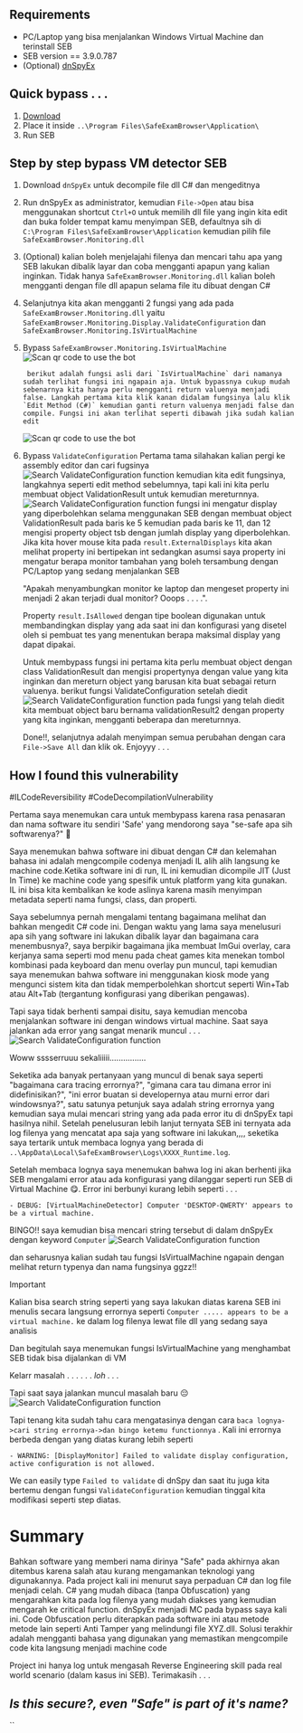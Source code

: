 ## Requirements
- PC/Laptop yang bisa menjalankan Windows Virtual Machine dan terinstall SEB
- SEB version == 3.9.0.787
- (Optional) [dnSpyEx](https://github.com/dnSpyEx/dnSpy/releases)

## Quick bypass . . .
1. [Download](https://github.com/seynth/onslaught-seb/releases/tag/v0.0.1)
2. Place it inside `..\Program Files\SafeExamBrowser\Application\`
3. Run SEB 

## Step by step bypass VM detector SEB
1. Download `dnSpyEx` untuk decompile file dll C# dan mengeditnya
2. Run dnSpyEx as administrator, kemudian `File->Open` atau bisa menggunakan shortcut `Ctrl+O` untuk memilih dll file yang ingin kita edit dan buka folder tempat kamu menyimpan SEB, defaultnya sih di `C:\Program Files\SafeExamBrowser\Application` kemudian pilih file `SafeExamBrowser.Monitoring.dll`  
3. (Optional) kalian boleh menjelajahi filenya dan mencari tahu apa yang SEB lakukan dibalik layar dan coba mengganti apapun yang kalian inginkan. Tidak hanya `SafeExamBrowser.Monitoring.dll` kalian boleh mengganti dengan file dll apapun selama file itu dibuat dengan C#
4. Selanjutnya kita akan mengganti 2 fungsi yang ada pada `SafeExamBrowser.Monitoring.dll` yaitu `SafeExamBrowser.Monitoring.Display.ValidateConfiguration` dan `SafeExamBrowser.Monitoring.IsVirtualMachine` 
5. Bypass `SafeExamBrowser.Monitoring.IsVirtualMachine`
	![Scan qr code to use the bot](./assets/images/IsVirtualMachine.png)


		berikut adalah fungsi asli dari `IsVirtualMachine` dari namanya sudah terlihat fungsi ini ngapain aja. Untuk bypassnya cukup mudah sebenarnya kita hanya perlu mengganti return valuenya menjadi false. Langkah pertama kita klik kanan didalam fungsinya lalu klik `Edit Method (C#)` kemudian ganti return valuenya menjadi false dan compile. Fungsi ini akan terlihat seperti dibawah jika sudah kalian edit
	![Scan qr code to use the bot](./assets/images/IsVirtualMachineEdited.png)	 
6. Bypass `ValidateConfiguration` 
	Pertama tama silahakan kalian pergi ke assembly editor dan cari fugsinya
	![Search ValidateConfiguration function](./assets/images/SearchValidateConfiguration.png)
	kemudian kita edit fungsinya, langkahnya seperti edit method sebelumnya, tapi kali ini kita perlu membuat object ValidationResult untuk kemudian mereturnnya.
	![Search ValidateConfiguration function](./assets/images/ValidateConfiguration.png)
	fungsi ini mengatur display yang diperbolehkan selama menggunakan SEB dengan membuat object ValidationResult pada baris ke 5 kemudian pada baris ke 11, dan 12  mengisi property object tsb dengan jumlah display yang diperbolehkan. Jika kita hover mouse kita pada `result.ExternalDisplays` kita akan melihat property ini bertipekan int sedangkan asumsi saya property ini mengatur berapa monitor tambahan yang boleh tersambung dengan PC/Laptop yang sedang menjalankan SEB
	
	"Apakah menyambungkan monitor ke laptop dan mengeset property ini menjadi 2 akan terjadi dual monitor? Ooops . . . .".  
	
	Property `result.IsAllowed` dengan tipe boolean digunakan untuk membandingkan display yang ada saat ini dan konfigurasi yang disetel oleh si pembuat tes yang menentukan berapa maksimal display yang dapat dipakai. 

	Untuk membypass fungsi ini pertama kita perlu membuat object dengan class
	ValidationResult dan mengisi propertynya dengan value yang kita inginkan dan mereturn object yang barusan kita buat sebagai return valuenya. berikut fungsi ValidateConfiguration setelah diedit
	![Search ValidateConfiguration function](./assets/images/ValidateConfigurationEdited.png)
	pada fungsi yang telah diedit kita membuat object baru bernama validationResult2 dengan property yang kita inginkan, mengganti beberapa dan mereturnnya.

	
 	Done!!, selanjutnya adalah menyimpan semua perubahan dengan cara `File->Save All`  dan klik ok. Enjoyyy . . .

## How I found this vulnerability 
#ILCodeReversibility #CodeDecompilationVulnerability

Pertama saya menemukan cara untuk membypass karena rasa penasaran dan nama software itu sendiri 'Safe' yang mendorong saya "se-safe apa sih softwarenya?" 🗿

Saya menemukan bahwa software ini dibuat dengan C# dan kelemahan bahasa ini adalah mengcompile codenya menjadi IL alih alih langsung ke machine code.Ketika software ini di run, IL ini kemudian dicompile JIT (Just In Time) ke machine code yang spesifik untuk platform yang kita gunakan. IL ini bisa kita kembalikan ke kode aslinya karena masih menyimpan metadata seperti nama fungsi, class, dan properti. 

Saya sebelumnya pernah mengalami tentang bagaimana melihat dan bahkan mengedit C# code ini. Dengan waktu yang lama saya menelusuri apa sih yang software ini lakukan dibalik layar dan bagaimana cara menembusnya?, saya berpikir bagaimana jika membuat ImGui overlay, cara kerjanya sama seperti mod menu pada cheat games kita menekan tombol kombinasi pada keyboard dan menu overlay pun muncul, tapi kemudian saya menemukan bahwa software ini menggunakan kiosk mode yang mengunci sistem kita dan tidak memperbolehkan shortcut seperti Win+Tab atau Alt+Tab (tergantung konfigurasi yang diberikan pengawas).

Tapi saya tidak berhenti sampai disitu, saya kemudian mencoba menjalankan software ini dengan windows virtual machine. Saat saya jalankan ada error yang sangat menarik muncul . . .
![Search ValidateConfiguration function](./assets/images/VirtualMachineDetected.png)

Woww sssserruuu sekaliiiii................

Seketika ada banyak pertanyaan yang muncul di benak saya seperti "bagaimana cara tracing errornya?", "gimana cara tau dimana error ini didefinisikan?", "ini error buatan si developernya atau murni error dari windowsnya?", satu satunya petunjuk saya adalah string errornya yang kemudian saya mulai mencari string yang ada pada error itu di dnSpyEx tapi hasilnya nihil. Setelah penelusuran lebih lanjut ternyata SEB ini ternyata ada log filenya yang mencatat apa saja yang software ini lakukan,,,, seketika saya tertarik untuk membaca lognya yang berada di `..\AppData\Local\SafeExamBrowser\Logs\XXXX_Runtime.log`.

Setelah membaca lognya saya menemukan bahwa log ini akan berhenti jika SEB mengalami error atau ada konfigurasi yang dilanggar seperti run SEB di Virtual Machine 😋. Error ini berbunyi kurang lebih seperti . . .

`- DEBUG: [VirtualMachineDetector] Computer 'DESKTOP-QWERTY' appears to be a virtual machine.`

BINGO!! saya kemudian bisa mencari string tersebut di dalam dnSpyEx dengan keyword `Computer` 
![Search ValidateConfiguration function](./assets/images/GotVMDetector.png)

dan seharusnya kalian sudah tau fungsi IsVirtualMachine ngapain dengan melihat return typenya dan nama fungsinya ggzz!!

> [!IMPORTANT]
> Kalian bisa search string seperti yang saya lakukan diatas karena SEB ini menulis secara langsung errornya seperti `Computer ..... appears to be a virtual machine.` ke dalam log filenya lewat file dll yang sedang saya analisis 

Dan begitulah saya menemukan fungsi IsVirtualMachine yang menghambat SEB tidak bisa dijalankan di VM

Kelarr masalah . . .
. . .
*loh . . .* 

Tapi saat saya jalankan muncul masalah baru 😔
![Search ValidateConfiguration function](./assets/images/DisplayConfigDetected.png)

Tapi tenang kita sudah tahu cara mengatasinya dengan cara `baca lognya->cari string errornya->dan bingo ketemu functionnya` . Kali ini errornya berbeda dengan yang diatas kurang lebih seperti 

`- WARNING: [DisplayMonitor] Failed to validate display configuration, active configuration is not allowed.`

We can easily type `Failed to validate` di dnSpy dan saat itu juga kita bertemu dengan fungsi `ValidateConfiguration` kemudian tinggal kita modifikasi seperti step diatas.

# Summary

Bahkan software yang memberi nama dirinya "Safe" pada akhirnya akan ditembus karena salah atau kurang mengamankan teknologi yang digunakannya. Pada project kali ini menurut saya perpaduan C# dan log file menjadi celah. C# yang mudah dibaca (tanpa Obfuscation) yang mengarahkan kita pada log filenya yang mudah diakses yang kemudian mengarah ke critical function. dnSpyEx menjadi MC pada bypass saya kali ini. Code Obfuscation perlu diterapkan pada software ini atau metode metode lain seperti Anti Tamper yang melindungi file XYZ.dll. Solusi terakhir adalah mengganti bahasa yang digunakan yang memastikan mengcompile code kita langsung menjadi machine code

Project ini hanya log untuk mengasah Reverse Engineering skill pada real world scenario (dalam kasus ini SEB). Terimakasih . . . 

## *Is this secure?, even "Safe" is part of it's name?*





``






